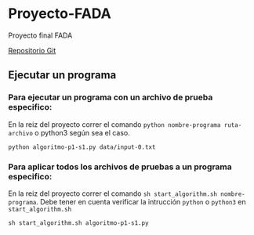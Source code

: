 # Proyecto-FADA
Proyecto final FADA

[Repositorio Git](https://github.com/AlexVonEinzbern/Proyecto-FADA)

## Ejecutar un programa
### Para ejecutar un programa con un archivo de prueba especifico:

En la reiz del proyecto correr el comando `python nombre-programa ruta-archivo` o python3 según sea el caso.

```
python algoritmo-p1-s1.py data/input-0.txt
```

### Para aplicar todos los archivos de pruebas a un programa especifico:

En la reiz del proyecto correr el comando `sh start_algorithm.sh nombre-programa`.
Debe tener en cuenta verificar la intrucción `python` o `python3` en `start_algorithm.sh`

```
sh start_algorithm.sh algoritmo-p1-s1.py

